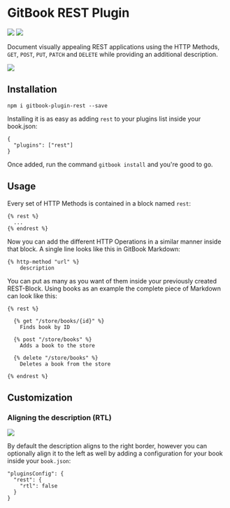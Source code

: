 # GitBook REST Plugin

![](https://img.shields.io/npm/v/gitbook-plugin-rest.svg)
![](https://img.shields.io/npm/dt/gitbook-plugin-rest.svg)

Document visually appealing REST applications using the HTTP Methods, `GET`, `POST`, `PUT`, `PATCH` and `DELETE` while providing an additional description.

![](https://i.imgur.com/TxBSMKb.png)

## Installation
```
npm i gitbook-plugin-rest --save
```
Installing it is as easy as adding `rest` to your plugins list inside your book.json:
```
{
  "plugins": ["rest"]
}
```
Once added, run the command `gitbook install` and you're good to go.

## Usage
Every set of HTTP Methods is contained in a block named `rest`:

```
{% rest %}
  ...
{% endrest %}
```

Now you can add the different HTTP Operations in a similar manner inside that block. A single line looks like this in GitBook Markdown:

```
{% http-method "url" %}
    description
```

You can put as many as you want of them inside your previously created REST-Block. Using books as an example the complete piece of Markdown can look like this:

```
{% rest %}

  {% get "/store/books/{id}" %}
    Finds book by ID

  {% post "/store/books" %}
    Adds a book to the store

  {% delete "/store/books" %}
    Deletes a book from the store

{% endrest %}
```

## Customization
### Aligning the description (RTL)

![](https://i.imgur.com/DV9DT2e.png)

By default the description aligns to the right border, however you can optionally align it to the left as well by adding a configuration for your book inside your `book.json`:

```
"pluginsConfig": {
  "rest": {
    "rtl": false
  }
}
```
